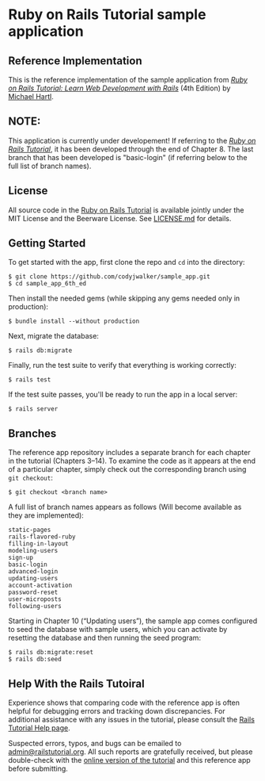 # Ruby on Rails Tutorial sample application

## Reference Implementation

This is the reference implementation of the sample application from 
[*Ruby on Rails Tutorial:
Learn Web Development with Rails*](https://www.railstutorial.org/)
(4th Edition)
by [Michael Hartl](http://www.michaelhartl.com/).

## NOTE:

This application is currently under developement!  If referring to the [*Ruby
on Rails Tutorial*](https://www.railstutorial.org/), it has been developed
through the end of Chapter 8.  The last branch that has been developed is
"basic-login" (if referring below to the full list of branch names).

## License

All source code in the [Ruby on Rails Tutorial](https://www.railstutorial.org/)
is available jointly under the MIT License and the Beerware License. See
[LICENSE.md](LICENSE) for details.

## Getting Started

To get started with the app, first clone the repo and `cd` into the directory:

```
$ git clone https://github.com/codyjwalker/sample_app.git 
$ cd sample_app_6th_ed
```

Then install the needed gems (while skipping any gems needed only in production):

```
$ bundle install --without production
```

Next, migrate the database:

```
$ rails db:migrate
```

Finally, run the test suite to verify that everything is working correctly:

```
$ rails test
```

If the test suite passes, you'll be ready to run the app in a local server:

```
$ rails server
```

## Branches

The reference app repository includes a separate branch for each chapter in the tutorial (Chapters 3–14). To examine the code as it appears at the end of a particular chapter, simply check out the corresponding branch using `git checkout`:

```
$ git checkout <branch name>
```

A full list of branch names appears as follows (Will become available as they
    are implemented):

```
static-pages
rails-flavored-ruby
filling-in-layout
modeling-users
sign-up
basic-login
advanced-login
updating-users
account-activation
password-reset
user-microposts
following-users
```

Starting in Chapter 10 (“Updating users”), the sample app comes configured to seed the database with sample users, which you can activate by resetting the database and then running the seed program:

```
$ rails db:migrate:reset
$ rails db:seed
```

## Help With the Rails Tutoiral

Experience shows that comparing code with the reference app is often helpful for debugging errors and tracking down discrepancies. For additional assistance with any issues in the tutorial, please consult the [Rails Tutorial Help page](https://www.railstutorial.org/help). 

Suspected errors, typos, and bugs can be emailed to <admin@railstutorial.org>. All such reports are gratefully received, but please double-check with the [online version of the tutorial](https://www.railstutorial.org/book) and this reference app before submitting.

